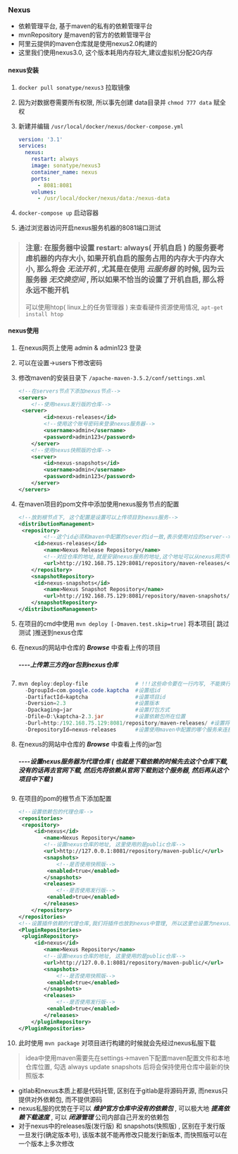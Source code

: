 

### Nexus

* 依赖管理平台, 基于maven的私有的依赖管理平台
* mvnRepository 是maven的官方的依赖管理平台
* 阿里云提供的maven仓库就是使用nexus2.0构建的
* 这里我们使用nexus3.0, 这个版本耗用内存较大,建议虚拟机分配2G内存

#### nexus安装

1. `docker pull sonatype/nexus3` 拉取镜像

2. 因为对数据卷需要所有权限, 所以事先创建 data目录并 `chmod 777 data` 赋全权

3. 新建并编辑 `/usr/local/docker/nexus/docker-compose.yml`

   ```yaml
   version: '3.1'
   services:
     nexus:
       restart: always
       image: sonatype/nexus3
       container_name: nexus
       ports:
         - 8081:8081
       volumes:
         - /usr/local/docker/nexus/data:/nexus-data
   ```

4. `docker-compose up` 启动容器

5. 通过浏览器访问开启nexus服务机器的8081端口测试





> ### 注意: 在服务器中设置 restart: always( 开机自启 ) 的服务要考虑机器的内存大小, 如果开机自启的服务占用的内存大于内存大小, 那么将会 *无法开机* , 尤其是在使用 *云服务器* 的时候, 因为云服务器 *无交换空间* , 所以如果不恰当的设置了开机自启, 那么将永远不能开机
>
> 可以使用htop( linux上的任务管理器 ) 来查看硬件资源使用情况, `apt-get install htop`



#### nexus使用

1. 在nexus网页上使用 admin & admin123 登录

2. 可以在设置->users下修改密码

3. 修改maven的安装目录下 `/apache-maven-3.5.2/conf/settings.xml`

   ```xml
   <!--在servers节点下添加nexus节点-->
   <servers>
       <!--使用nexus发行版的仓库-->
   	<server>
           <id>nexus-releases</id>
           <!--使用这个账号密码来登录nexus服务器-->
           <username>admin</username>
           <password>admin123</password>
       </server>
       <!--使用nexus快照版的仓库-->
       <server>
           <id>nexus-snapshots</id>
           <username>admin</username>
           <password>admin123</password>
       </server>
   </servers>
   ```

4. 在maven项目的pom文件中添加使用nexus服务节点的配置

   ```xml
   <!--放到根节点下, 这个配置是设置可以上传项目到nexus服务-->
   <distributionManagement>
   	<repository>
           <!--这个id必须和maven中配置的sever的id一致,表示使用对应的server-->
       	<id>nexus-releases</id>
           <name>Nexus Release Repository</name>
           <!--对应仓库的地址,就是安装nexus服务的地址,这个地址可以从nexus网页中获取-->
           <url>http://192.168.75.129:8081/repository/maven-releases/</url>
       </repository>
       <snapshotRepository>
       	<id>nexus-snapshots</id>
           <name>Nexus Snapshot Repository</name>
           <url>http://192.168.75.129:8081/repository/maven-snapshots/</url>
       </snapshotRepository>
   </distributionManagement>
   ```

5. 在项目的cmd中使用 `mvn deploy [-Dmaven.test.skip=true]` 将本项目[ 跳过测试 ]推送到nexus仓库

6. 在nexus的网站中仓库的 ***Browse*** 中查看上传的项目

   ##### ----上传第三方的jar包到nexus仓库 

7. ```powershell
   mvn deploy:deploy-file 				# !!!这些命令要在一行内写, 不能换行
     -DgroupId=com.google.code.kaptcha  #设置组id
     -DartifactId=kaptcha				#设置项目id
     -Dversion=2.3						#设置版本
     -Dpackaging=jar					#设置打包方式
     -Dfile=D:\kaptcha-2.3.jar			#设置依赖包所在位置
     -Durl=http:/192.168.75.129:8081/repository/maven-releases/ #设置将依赖包上传到服务器的哪个库中, 可以在nexus中新建一个库专门放第三方的jar包, 这里放到发行库中
     -DrepositoryId=nexus-releases		#设置使用maven中配置的哪个服务来连接nexus(其实是在使用配置中的服务的账号和密码)
   ```

8. 在nexus的网站中仓库的 ***Browse*** 中查看上传的jar包

   ##### ----设置nexus服务器为代理仓库 ( 也就是下载依赖的时候先去这个仓库下载, 没有的话再去官网下载, 然后先将依赖从官网下载到这个服务器, 然后再从这个项目中下载 )

9. 在项目的pom的根节点下添加配置

   ```xml
   <!--设置依赖包的代理仓库-->
   <repositories>
   	<repository>
       	<id>nexus</id>
           <name>Nexus Repository</name>
           <!--设置nexus仓库的地址, 这里使用的是public仓库-->
           <url>http://127.0.0.1:8081/repository/maven-public/</url>
           <snapshots>
               <!--是否使用快照版-->
           	<enabled>true</enabled>
           </snapshots>
           <releases>
               <!--是否使用发行版-->
           	<enabled>true</enabled>
           </releases>
       </repository>
   </repositories>
   <!--设置插件依赖的代理仓库,我们将插件也放到nexus中管理, 所以这里也设置为nexus服务器-->
   <PluginRepositories>
   	<pluginRepository>
       	<id>nexus</id>
           <name>Nexus Repository</name>
           <!--设置nexus仓库的地址, 这里使用的是public仓库-->
           <url>http://127.0.0.1:8081/repository/maven-public/</url>
           <snapshots>
               <!--是否使用快照版-->
           	<enabled>true</enabled>
           </snapshots>
           <releases>
               <!--是否使用发行版-->
           	<enabled>true</enabled>
           </releases>
       </pluginRepository>
   </PluginRepositories>
   ```

   

10. 此时使用 `mvn package` 对项目进行构建的时候就会先经过nexus私服下载



> idea中使用maven需要先在settings->maven下配置maven配置文件和本地仓库位置, 勾选 always update snapshots 后将会保持使用仓库中最新的快照版本



* gitlab和nexus本质上都是代码托管, 区别在于gitlab是将源码开源, 而nexus只提供对外依赖包, 而不提供源码
* nexus私服的优势在于可以 ***维护官方仓库中没有的依赖包*** , 可以极大地 ***提高依赖下载速度*** , 可以 ***闭源管理*** 公司内部自己开发的依赖包
* 对于nexus中的releases版(发行版)  和  snapshots(快照版) , 区别在于发行版一旦发行(确定版本号), 该版本就不能再修改只能发行新版本, 而快照版可以在一个版本上多次修改